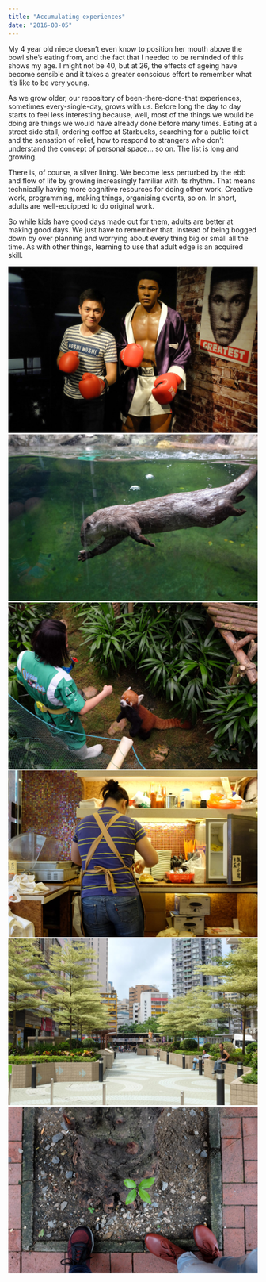 ```yaml
---
title: "Accumulating experiences"
date: "2016-08-05"
---
```


My 4 year old niece doesn’t even know to position her mouth above the bowl she’s eating from, and the fact that I needed to be reminded of this shows my age. I might not be 40, but at 26, the effects of ageing have become sensible and it takes a greater conscious effort to remember what it’s like to be very young.

As we grow older, our repository of been-there-done-that experiences, sometimes every-single-day, grows with us. Before long the day to day starts to feel less interesting because, well, most of the things we would be doing are things we would have already done before many times. Eating at a street side stall, ordering coffee at Starbucks, searching for a public toilet and the sensation of relief, how to respond to strangers who don’t understand the concept of personal space… so on. The list is long and growing.

There is, of course, a silver lining. We become less perturbed by the ebb and flow of life by growing increasingly familiar with its rhythm. That means technically having more cognitive resources for doing other work. Creative work, programming, making things, organising events, so on. In short, adults are well-equipped to do original work.

So while kids have good days made out for them, adults are better at making good days. We just have to remember that. Instead of being bogged down by over planning and worrying about every thing big or small all the time. As with other things, learning to use that adult edge is an acquired skill.

![muhammad ali wax](images/DSCF7825_nickang_edited-1024x683.jpg) ![otter at ocean park hong kong](images/DSCF7725_nickang_edited-1024x683.jpg) ![red panda at ocean park hong kong](images/DSCF7708_nickang_edited-1024x683.jpg) ![cafe po lo yau](images/DSCF7689_nickang_edited-1024x683.jpg) ![park in hong kong](images/DSCF7679_nickang_edited-1024x683.jpg) ![plant springing out from the ground](images/DSCF7650_nickang_edited-1024x683.jpg)
